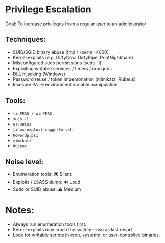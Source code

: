 # Privilege Escalation
Goal: To increase privileges from a regular user to an administrator

## Techniques:
- SUID/SGID binary abuse (find / -perm -4000)
- Kernel exploits (e.g. DirtyCow, DirtyPipe, PrintNightmare)
- Misconfigured sudo permissions (sudo -l)
- Exploiting writable services / timers / cron jobs
- DLL hijacking (Windows)
- Password reuse / token impersonation (mimikatz, Rubeus)
- Insecure PATH environment variable manipulation

## Tools:
- `linPEAS / winPEAS`
- `sudo -l`
- `GTFOBins`
- `linux-exploit-suggester.sh`
- `PowerUp.ps1`
- `mimikatz`
- `Rubeus`

## Noise level:
- Enumeration tools: 🔇 Silent
- Exploits / LSASS dump: 🔊 Loud
- Sudo or SUID abuse: ⚠️ Medium

# Notes:
- Always run enumeration tools first.
- Kernel exploits may crash the system—use as last resort.
- Look for writable scripts in cron, systemd, or user-controlled binaries.
